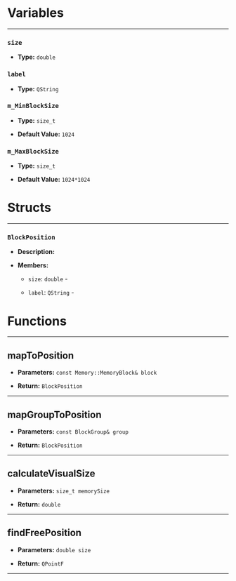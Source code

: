
# Variables
---

### `size`

- **Type:** `double`



### `label`

- **Type:** `QString`



### `m_MinBlockSize`

- **Type:** `size_t`

- **Default Value:** `1024`



### `m_MaxBlockSize`

- **Type:** `size_t`

- **Default Value:** `1024*1024`




# Structs
---

### `BlockPosition`

- **Description:** 

- **Members:**

  - `size`: `double` - 

  - `label`: `QString` - 




# Functions
---

## mapToPosition



- **Parameters:** `const Memory::MemoryBlock& block`

- **Return:** `BlockPosition`

---

## mapGroupToPosition



- **Parameters:** `const BlockGroup& group`

- **Return:** `BlockPosition`

---

## calculateVisualSize



- **Parameters:** `size_t memorySize`

- **Return:** `double`

---

## findFreePosition



- **Parameters:** `double size`

- **Return:** `QPointF`

---

